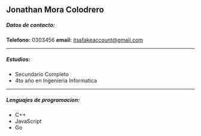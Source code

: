 ## Jonathan Mora Colodrero

##### Datos de contacto: 
**Telefono:** 0303456
**email:** itsafakeaccount@gmail.com

------------


##### Estudios:
- Secundario Completo
- 4to año en Ingenieria Informatica

------------


##### Lenguajes de programacion:
- C++
- JavaScript
- Go
